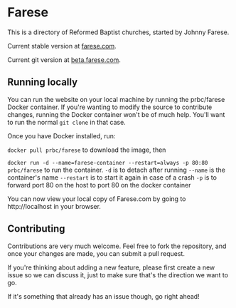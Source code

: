# Farese

This is a directory of Reformed Baptist churches, started by Johnny Farese.

Current stable version at [farese.com](http://farese.com).

Current git version at [beta.farese.com](http://beta.farese.com).

## Running locally

You can run the website on your local machine by running the prbc/farese Docker container. If you're wanting to modify the source to contribute changes, running the Docker container won't be of much help. You'll want to run the normal `git clone` in that case. 

Once you have Docker installed, run:

`docker pull prbc/farese` to download the image, then

`docker run -d --name=farese-container --restart=always -p 80:80 prbc/farese` to run the container. 
`-d` is to detach after running
`--name` is the container's name
`--restart` is to start it again in case of a crash
`-p` is to forward port 80 on the host to port 80 on the docker container

You can now view your local copy of Farese.com by going to http://localhost in your browser.

## Contributing
Contributions are very much welcome. Feel free to fork the repository, and once your changes are made, you can submit a pull request. 

If you're thinking about adding a new feature, please first create a new issue so we can discuss it, just to make sure that's the direction we want to go.

If it's something that already has an issue though, go right ahead!
